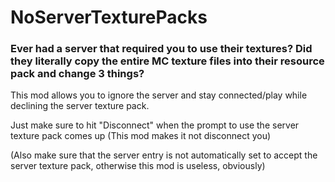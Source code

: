 # NoServerTexturePacks
### Ever had a server that required you to use their textures? Did they literally copy the entire MC texture files into their resource pack and change 3 things?

This mod allows you to ignore the server and stay connected/play while declining the server texture pack.

Just make sure to hit "Disconnect" when the prompt to use the server texture pack comes up (This mod makes it not disconnect you)

(Also make sure that the server entry is not automatically set to accept the server texture pack, otherwise this mod is useless, obviously)